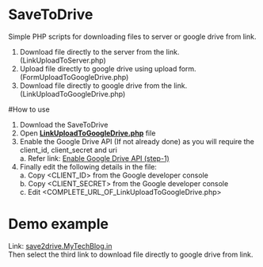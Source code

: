 # SaveToDrive
Simple PHP scripts for downloading files to server or google drive from link.

1. Download file directly to the server from the link. (LinkUploadToServer.php)
2. Upload file directly to google drive using upload form. (FormUploadToGoogleDrive.php)
3. Download file directly to google drive from the link. (LinkUploadToGoogleDrive.php)

#How to use
1. Download the SaveToDrive
2. Open <b><a href='https://github.com/ankitwasankar/SaveToDrive/blob/master/LinkUploadToGoogleDrive.php' target='_blank'>LinkUploadToGoogleDrive.php</a></b> file
3. Enable the Google Drive API  (If not already done) as you will require the client_id, client_secret and uri <br>
    a. Refer link: <a href='https://developers.google.com/drive/web/quickstart/quickstart-php' target='_blank'>Enable Google Drive API (step-1)</a> 
4. Finally edit the following details in the file:<br>
    a. Copy &lt;CLIENT_ID&gt; from the Google developer console  <br>
    b. Copy &lt;CLIENT_SECRET&gt; from the Google developer console <br>
    c. Edit &lt;COMPLETE_URL_OF_LinkUploadToGoogleDrive.php&gt;  <br>

# Demo example
Link: <a href='http://save2drive.mytechblog.in/' target='_blank'>save2drive.MyTechBlog.in</a><br>
Then select the third link to download file directly to google drive from link.

